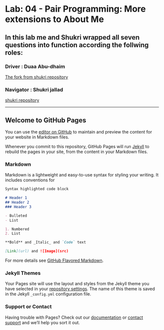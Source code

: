 # Lab: 04 - Pair Programming: More extensions to About Me

## In this lab me and Shukri wrapped all seven questions into function according the follwing roles:

### Driver : Duaa Abu-dhaim
[The fork from shukri repository](https://github.com/duaa9094/README)

### Navigator : Shukri jallad
[shukri repository](https://github.com/Shukri-jallad/README)

------------------------------------------------------------------------------------------------------------------------------

## Welcome to GitHub Pages

You can use the [editor on GitHub](https://github.com/Shukri-jallad/README/edit/main/README.md) to maintain and preview the content for your website in Markdown files.

Whenever you commit to this repository, GitHub Pages will run [Jekyll](https://jekyllrb.com/) to rebuild the pages in your site, from the content in your Markdown files.

### Markdown

Markdown is a lightweight and easy-to-use syntax for styling your writing. It includes conventions for

```markdown
Syntax highlighted code block

# Header 1
## Header 2
### Header 3

- Bulleted
- List

1. Numbered
2. List

**Bold** and _Italic_ and `Code` text

[Link](url) and ![Image](src)
```

For more details see [GitHub Flavored Markdown](https://guides.github.com/features/mastering-markdown/).

### Jekyll Themes

Your Pages site will use the layout and styles from the Jekyll theme you have selected in your [repository settings](https://github.com/Shukri-jallad/README/settings). The name of this theme is saved in the Jekyll `_config.yml` configuration file.

### Support or Contact

Having trouble with Pages? Check out our [documentation](https://docs.github.com/categories/github-pages-basics/) or [contact support](https://support.github.com/contact) and we’ll help you sort it out.

